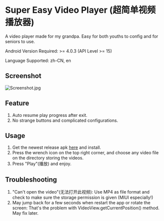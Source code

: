 # Super Easy Video Player (超简单视频播放器)

A video player made for my grandpa. Easy for both youths to config and for seniors to use.

Android Version Required: >= 4.0.3 (API Level >= 15)

Language Supported: zh-CN, en

## Screenshot

![Screenshot.jpg](http://ww3.sinaimg.cn/large/0060lm7Tly1foqfe9o433j30db0m70t8.jpg)

## Feature

1. Auto resume play progress after exit.
2. No strange buttons and complicated configurations.

## Usage

1. Get the newest release apk [here](https://github.com/jerrulususu/supereasyvideoplayer/releases) and install.
2. Press the wrench icon on the top right corner, and choose any video file on the directory storing the videos.
3. Press "Play"(播放) and enjoy.

## Troubleshooting
1. "Can't open the video"(无法打开此视频): Use MP4 as file format and check to make sure the storage permission is given (MIUI especially!)
2. May jump back for a few seconds when restart the app or rotate the screen: That's the problem with VideoView.getCurrentPosition() method. May fix later.
